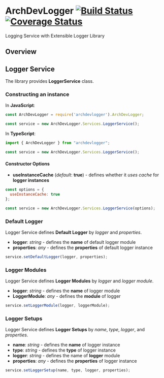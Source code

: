 # ArchDevLogger [![Build Status](https://travis-ci.org/architecode/archdevlogger.svg?branch=master)](https://travis-ci.org/architecode/archdevlogger) [![Coverage Status](https://coveralls.io/repos/github/architecode/archdevlogger/badge.svg?branch=master&bust=1)](https://coveralls.io/github/architecode/archdevlogger?branch=master)

Logging Service with Extensible Logger Library

## Overview

## Logger Service

The library provides **LoggerService** class.

### Constructing an instance

In **JavaScript**:
```javascript
const ArchDevLogger = require('archdevlogger').ArchDevLogger;

const service = new ArchDevLogger.Services.LoggerService();
```

In **TypeScript**:
```typescript
import { ArchDevLogger } from "archdevlogger";

const service = new ArchDevLogger.Services.LoggerService();
```

#### Constructor Options

* **useInstanceCache** (_default_: **true**) - defines whether it _uses cache_ for **logger instances**

```javascript
const options = {
  useInstanceCache: true
};

const service = new ArchDevLogger.Services.LoggerService(options);
```

### Default Logger

Logger Service defines **Default Logger** by _logger_ and _properties_.

+ **logger**: _string_ - defines the **name** of default logger module
+ **properties**: _any_ - defines the **properties** of default logger instance

```javascript
service.setDefaultLogger(logger, properties);
```

### Logger Modules

Logger Service defines **Logger Modules** by _logger_ and _logger module_.

+ **logger**: _string_ - defines the **name** of logger module
+ **LoggerModule**: _any_ - defines the **module** of logger

```javascript
service.setLoggerModule(logger, loggerModule);
```

### Logger Setups

Logger Service defines **Logger Setups** by _name_, _type_, _logger_, and _properties_.

+ **name**: _string_ - defines the **name** of logger instance
+ **type**: _string_ - defines the **type** of logger instance
+ **logger**: _string_ - defines the name of **logger** module
+ **properties**: _any_ - defines the **properties** of logger instance

```javascript
service.setLoggerSetup(name, type, logger, properties);
```
